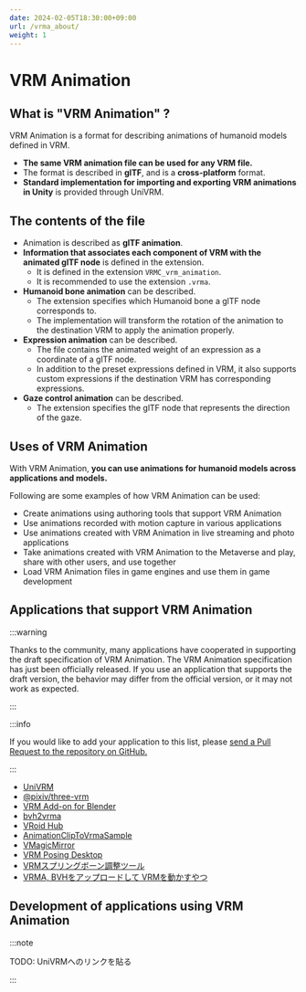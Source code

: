 ```yaml
---
date: 2024-02-05T18:30:00+09:00
url: /vrma_about/
weight: 1
---
```


# VRM Animation

## What is "VRM Animation" ?

VRM Animation is a format for describing animations of humanoid models defined in VRM.

- **The same VRM animation file can be used for any VRM file.**
- The format is described in **glTF**, and is a **cross-platform** format.
- **Standard implementation for importing and exporting VRM animations in Unity** is provided through UniVRM.

## The contents of the file

- Animation is described as **glTF animation**.
- **Information that associates each component of VRM with the animated glTF node** is defined in the extension.
    - It is defined in the extension `VRMC_vrm_animation`.
    - It is recommended to use the extension `.vrma`.
- **Humanoid bone animation** can be described.
    - The extension specifies which Humanoid bone a glTF node corresponds to.
    - The implementation will transform the rotation of the animation to the destination VRM to apply the animation properly.
- **Expression animation** can be described.
    - The file contains the animated weight of an expression as a coordinate of a glTF node.
    - In addition to the preset expressions defined in VRM, it also supports custom expressions if the destination VRM has corresponding expressions.
- **Gaze control animation** can be described.
    - The extension specifies the glTF node that represents the direction of the gaze.

## Uses of VRM Animation

With VRM Animation, **you can use animations for humanoid models across applications and models.**

Following are some examples of how VRM Animation can be used:

- Create animations using authoring tools that support VRM Animation
- Use animations recorded with motion capture in various applications
- Use animations created with VRM Animation in live streaming and photo applications
- Take animations created with VRM Animation to the Metaverse and play, share with other users, and use together
- Load VRM Animation files in game engines and use them in game development

## Applications that support VRM Animation

:::warning

Thanks to the community, many applications have cooperated in supporting the draft specification of VRM Animation. The VRM Animation specification has just been officially released. If you use an application that supports the draft version, the behavior may differ from the official version, or it may not work as expected.

:::

:::info

If you would like to add your application to this list, please [send a Pull Request to the repository on GitHub.](https://github.com/vrm-c/vrm.dev)

:::

- [UniVRM](https://github.com/vrm-c/UniVRM)
- [@pixiv/three-vrm](https://github.com/pixiv/three-vrm)
- [VRM Add-on for Blender](https://vrm-addon-for-blender.info/)
- [bvh2vrma](https://vrm-c.github.io/bvh2vrma/)
- [VRoid Hub](https://hub.vroid.com/)
- [AnimationClipToVrmaSample](https://github.com/malaybaku/AnimationClipToVrmaSample)
- [VMagicMirror](https://malaybaku.github.io/VMagicMirror/)
- [VRM Posing Desktop](https://store.steampowered.com/app/1895630/VRM_Posing_Desktop/)
- [VRMスプリングボーン調整ツール](https://napharmonia.com/vrmtool/)
- [VRMA, BVHをアップロードして VRMを動かすやつ](https://tfuru.github.io/vrma-loader-sample/)

## Development of applications using VRM Animation

:::note

TODO: UniVRMへのリンクを貼る

:::
